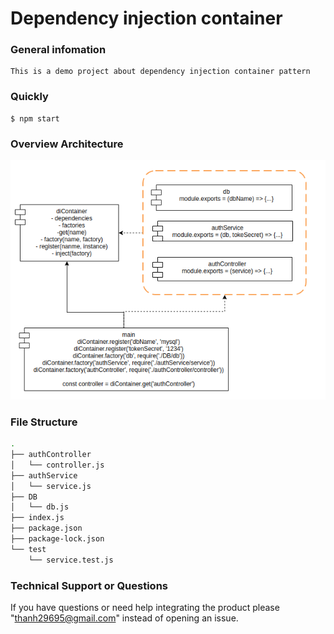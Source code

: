 # Dependency injection container
### General infomation
```
This is a demo project about dependency injection container pattern
```
### Quickly
```text
$ npm start
```
### Overview Architecture
![](./dependency-injection-container.png)

### File Structure
```bash
.
├── authController
│   └── controller.js
├── authService
│   └── service.js
├── DB
│   └── db.js
├── index.js
├── package.json
├── package-lock.json
└── test
    └── service.test.js
```
### Technical Support or Questions
If you have questions or need help integrating the product please "thanh29695@gmail.com" instead of opening an issue.


